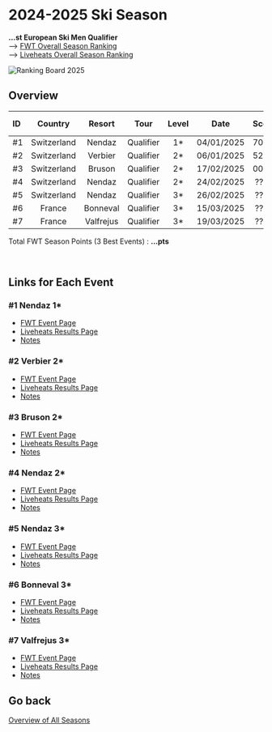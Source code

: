 # 2024-2025 Ski Season
**...st European Ski Men Qualifier** \
--> [FWT Overall Season Ranking](https://www.freerideworldtour.com/qualifier/rankings/ski-men/?season=2025&region=europe-asia-oceania) \
--> [Liveheats Overall Season Ranking](https://liveheats.com/fwtglobal/rankings?series=34213&division=167931)

![Ranking Board 2025](./season-ranking.png)


## Overview

| ID  | Country     | Resort   | Tour      | Level |  Date      | Score | Podium | FWT pts |
| :-- | :---:       | :---:    | :---:     | :---: |  :---:     | :---: | :---:  | :---:   |
| #1  | Switzerland | Nendaz   | Qualifier | 1*    | 04/01/2025 | 70.33 | 3/22   | 185     |
| #2  | Switzerland | Verbier  | Qualifier | 2*    | 06/01/2025 | 52.00 | 34/47  | 90      |
| #3  | Switzerland | Bruson   | Qualifier | 2*    | 17/02/2025 | 00.55 | 30/35  | ?     |
| #4  | Switzerland | Nendaz   | Qualifier | 2*    | 24/02/2025 | ??.?? | ??/??  | ?     |
| #5  | Switzerland | Nendaz   | Qualifier | 3*    | 26/02/2025 | ??.?? | ??/??  | ?     |
| #6  | France      | Bonneval | Qualifier | 3*    | 15/03/2025 | ??.?? | ??/??  | ?     |
| #7  | France      | Valfrejus| Qualifier | 3*    | 19/03/2025 | ??.?? | ??/??  | ?     |


Total FWT Season Points (3 Best Events) : **...pts**			    
 
<br>

## Links for Each Event
### #1 Nendaz 1*
- [FWT Event Page](https://www.freerideworldtour.com/qualifier/events/2025-nendaz-freeride-qualifier-video-contest/)
- [Liveheats Results Page](https://liveheats.com/events/286619/divisions/493637)
- [Notes](./notes/nendaz1/README.md)

### #2 Verbier 2*
- [FWT Event Page](https://www.freerideworldtour.com/qualifier/events/2025-verbier-freeride-week-by-dynastar-qualifier/)
- [Liveheats Results Page](https://liveheats.com/events/286655/divisions/493658)
- [Notes](./notes/verbier2/README.md)

### #3 Bruson 2*
- [FWT Event Page](https://www.freerideworldtour.com/qualifier/events/2025-no-limits-bruson-freeride-week-qualifier/)
- [Liveheats Results Page](https://liveheats.com/events/286664/divisions/493701)
- [Notes](./notes/bruson2/README.md)

### #4 Nendaz 2*
- [FWT Event Page](https://www.freerideworldtour.com/qualifier/events/2025-nendaz-freeride-qualifier/)
- [Liveheats Results Page](https://liveheats.com/events/286694)
- [Notes](./notes/nendaz2/README.md)

### #5 Nendaz 3*
- [FWT Event Page](https://www.freerideworldtour.com/qualifier/events/2025-nendaz-freeride-qualifier-3/)
- [Liveheats Results Page](https://liveheats.com/events/286695)
- [Notes](./notes/nendaz3/README.md)

### #6 Bonneval 3*
- [FWT Event Page](https://www.freerideworldtour.com/qualifier/events/2025-french-freeride-series-bonneval-sur-arc-qualifier/)
- [Liveheats Results Page](https://liveheats.com/events/297118)
- [Notes](./notes/bonneval3/README.md)

### #7 Valfrejus 3*
- [FWT Event Page](https://www.freerideworldtour.com/qualifier/events/2025-french-freeride-series-valfrejus-qualifier/)
- [Liveheats Results Page](https://liveheats.com/events/295034)
- [Notes](./notes/valfrejus3/README.md)

## Go back
[Overview of All Seasons](../README.md)

